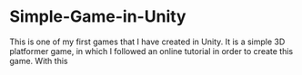 # Simple-Game-in-Unity
This is one of my first games that I have created in Unity. It is a simple 3D platformer game, in which I followed an online tutorial in order to create this game. With this 
